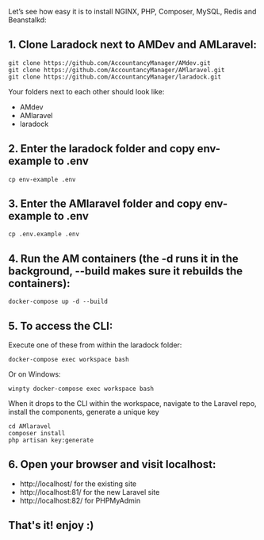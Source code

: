 Let’s see how easy it is to install NGINX, PHP, Composer, MySQL, Redis and Beanstalkd:

## 1. Clone Laradock next to AMDev and AMLaravel:
```
git clone https://github.com/AccountancyManager/AMdev.git
git clone https://github.com/AccountancyManager/AMlaravel.git
git clone https://github.com/AccountancyManager/laradock.git
```
Your folders next to each other should look like:
- AMdev
- AMlaravel
- laradock

## 2. Enter the laradock folder and copy env-example to .env
```
cp env-example .env
```

## 3. Enter the AMlaravel folder and copy env-example to .env
```
cp .env.example .env
```

## 4. Run the AM containers (the -d runs it in the background, --build makes sure it rebuilds the containers):
```
docker-compose up -d --build
```

## 5. To access the CLI:

Execute one of these from within the laradock folder:
```
docker-compose exec workspace bash
```
Or on Windows:
```
winpty docker-compose exec workspace bash
```
When it drops to the CLI within the workspace, navigate to the Laravel repo, install the components, generate a unique key
```
cd AMlaravel
composer install
php artisan key:generate
```

## 6. Open your browser and visit localhost:
- http://localhost/ for the existing site 
- http://localhost:81/ for the new Laravel site 
- http://localhost:82/ for PHPMyAdmin 

## That's it! enjoy :)


